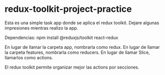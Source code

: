 # redux-toolkit-project-practice
Esta es una simple task app donde se aplica el redux toolkit.
Dejare algunas impresiones mientras realizo la app. 


Dependencias: npm install @reduxjs/toolkit react-redux

En lugar de llamar la carpeta app, nombrarla como redux.
En lugar de llamar la carpeta features, nombrarla como reducers.
En lugar de llamar Slice, llamarlos como actions.

El redux toolkit permite organizar mejor las actions por secciones. 
